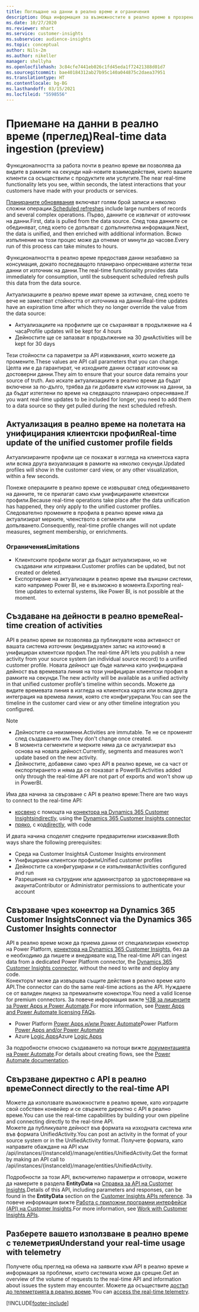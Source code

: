 ```yaml
---
title: Поглъщане на данни в реално време и ограничения
description: Обща информация за възможностите в реално време в прозренията на аудиторията.
ms.date: 10/27/2020
ms.reviewer: mhart
ms.service: customer-insights
ms.subservice: audience-insights
ms.topic: conceptual
author: Nils-2m
ms.author: nikeller
manager: shellyha
ms.openlocfilehash: 3c84cfe7441eb026c1fd45eda1f72421388d01d7
ms.sourcegitcommit: bae40184312ab27b95c140a044875c2daea37951
ms.translationtype: HT
ms.contentlocale: bg-BG
ms.lasthandoff: 03/15/2021
ms.locfileid: "5598556"
---
```

# <a name="real-time-data-ingestion-preview"></a><span data-ttu-id="adabd-103">Приемане на данни в реално време (преглед)</span><span class="sxs-lookup"><span data-stu-id="adabd-103">Real-time data ingestion (preview)</span></span>

<span data-ttu-id="adabd-104">Функционалността за работа почти в реално време ви позволява да видите в рамките на секунди най-новите взаимодействия, които вашите клиенти са осъществили с продуктите или услугите.</span><span class="sxs-lookup"><span data-stu-id="adabd-104">The near real-time functionality lets you see, within seconds, the latest interactions that your customers have made with your products or services.</span></span>

<span data-ttu-id="adabd-105">[Планираните обновявания](system.md#schedule-tab) включват голям брой записи и няколко сложни операции.</span><span class="sxs-lookup"><span data-stu-id="adabd-105">[Scheduled refreshes](system.md#schedule-tab) include large numbers of records and several complex operations.</span></span> <span data-ttu-id="adabd-106">Първо, данните се извличат от източник на данни.</span><span class="sxs-lookup"><span data-stu-id="adabd-106">First, data is pulled from the data source.</span></span> <span data-ttu-id="adabd-107">След това данните се обединяват, след което се допълват с допълнителна информация.</span><span class="sxs-lookup"><span data-stu-id="adabd-107">Next, the data is unified, and then enriched with additional information.</span></span> <span data-ttu-id="adabd-108">Всяко изпълнение на този процес може да отнеме от минути до часове.</span><span class="sxs-lookup"><span data-stu-id="adabd-108">Every run of this process can take minutes to hours.</span></span>

<span data-ttu-id="adabd-109">Функционалността в реално време предоставя данни незабавно за консумация, докато последващото планирано опресняване изтегли тези данни от източник на данни.</span><span class="sxs-lookup"><span data-stu-id="adabd-109">The real-time functionality provides data immediately for consumption, until the subsequent scheduled refresh pulls this data from the data source.</span></span>

<span data-ttu-id="adabd-110">Актуализациите в реално време имат време за изтичане, след което те вече не заместват стойността от източника на данни:</span><span class="sxs-lookup"><span data-stu-id="adabd-110">Real-time updates have an expiration time after which they no longer override the value from the data source:</span></span>

- <span data-ttu-id="adabd-111">Актуализациите на профилите ще се съхраняват в продължение на 4 часа</span><span class="sxs-lookup"><span data-stu-id="adabd-111">Profile updates will be kept for 4 hours</span></span>
- <span data-ttu-id="adabd-112">Дейностите ще се запазват в продължение на 30 дни</span><span class="sxs-lookup"><span data-stu-id="adabd-112">Activities will be kept for 30 days</span></span>

<span data-ttu-id="adabd-113">Тези стойности са параметри за API извиквания, които можете да промените.</span><span class="sxs-lookup"><span data-stu-id="adabd-113">These values are API call parameters that you can change.</span></span> <span data-ttu-id="adabd-114">Целта им е да гарантират, че изходните данни остават източник на достоверни данни.</span><span class="sxs-lookup"><span data-stu-id="adabd-114">They aim to ensure that your source data remains your source of truth.</span></span> <span data-ttu-id="adabd-115">Ако искате актуализациите в реално време да бъдат включени за по-дълго, трябва да ги добавите към източник на данни, за да бъдат изтеглени по време на следващото планирано опресняване.</span><span class="sxs-lookup"><span data-stu-id="adabd-115">If you want real-time updates to be included for longer, you need to add them to a data source so they get pulled during the next scheduled refresh.</span></span>

## <a name="real-time-update-of-the-unified-customer-profile-fields"></a><span data-ttu-id="adabd-116">Актуализация в реално време на полетата на унифицирания клиентски профил</span><span class="sxs-lookup"><span data-stu-id="adabd-116">Real-time update of the unified customer profile fields</span></span>

<span data-ttu-id="adabd-117">Актуализираните профили ще се покажат в изгледа на клиентска карта или всяка друга визуализация в рамките на няколко секунди.</span><span class="sxs-lookup"><span data-stu-id="adabd-117">Updated profiles will show in the customer card view, or any other visualization, within a few seconds.</span></span>

<span data-ttu-id="adabd-118">Понеже операциите в реално време се извършват след обединяването на данните, те се прилагат само към унифицираните клиентски профили.</span><span class="sxs-lookup"><span data-stu-id="adabd-118">Because real-time operations take place after the data unification has happened, they only apply to the unified customer profiles.</span></span> <span data-ttu-id="adabd-119">Следователно промените в профила в реално време няма да актуализират мерките, членството в сегменти или допълването.</span><span class="sxs-lookup"><span data-stu-id="adabd-119">Consequently, real-time profile changes will not update measures, segment membership, or enrichments.</span></span>

### <a name="limitations"></a><span data-ttu-id="adabd-120">Ограничения</span><span class="sxs-lookup"><span data-stu-id="adabd-120">Limitations</span></span>

- <span data-ttu-id="adabd-121">Клиентските профили могат да бъдат актуализирани, но не създавани или изтривани.</span><span class="sxs-lookup"><span data-stu-id="adabd-121">Customer profiles can be updated, but not created or deleted.</span></span>
- <span data-ttu-id="adabd-122">Експортиране на актуализации в реално време във външни системи, като например Power BI, не е възможно в момента.</span><span class="sxs-lookup"><span data-stu-id="adabd-122">Exporting real-time updates to external systems, like Power BI, is not possible at the moment.</span></span>

## <a name="real-time-creation-of-activities"></a><span data-ttu-id="adabd-123">Създаване на дейности в реално време</span><span class="sxs-lookup"><span data-stu-id="adabd-123">Real-time creation of activities</span></span>

<span data-ttu-id="adabd-124">API в реално време ви позволява да публикувате нова активност от вашата система източник (индивидуален запис на източник) в унифициран клиентски профил.</span><span class="sxs-lookup"><span data-stu-id="adabd-124">The real-time API lets you publish a new activity from your source system (an individual source record) to a unified customer profile.</span></span> <span data-ttu-id="adabd-125">Новата дейност ще бъде налична като унифицирана дейност във времевата линия на този унифициран клиентски профил в рамките на секунди.</span><span class="sxs-lookup"><span data-stu-id="adabd-125">The new activity will be available as a unified activity in that unified customer profile's timeline within seconds.</span></span> <span data-ttu-id="adabd-126">Можете да видите времевата линия в изгледа на клиентска карта или всяка друга интеграция на времева линия, която сте конфигурирали.</span><span class="sxs-lookup"><span data-stu-id="adabd-126">You can see the timeline in the customer card view or any other timeline integration you configured.</span></span>

> [!NOTE]
>
> - <span data-ttu-id="adabd-127">Дейностите са неизменни.</span><span class="sxs-lookup"><span data-stu-id="adabd-127">Activities are immutable.</span></span> <span data-ttu-id="adabd-128">Те не се променят след създаването им.</span><span class="sxs-lookup"><span data-stu-id="adabd-128">They don't change once created.</span></span>
> - <span data-ttu-id="adabd-129">В момента сегментите и мерките няма да се актуализират въз основа на новата дейност.</span><span class="sxs-lookup"><span data-stu-id="adabd-129">Currently, segments and measures won't update based on the new activity.</span></span>
> - <span data-ttu-id="adabd-130">Дейностите, добавени само чрез API в реално време, не са част от експортирането и няма да се показват в PowerBI.</span><span class="sxs-lookup"><span data-stu-id="adabd-130">Activities added only through the real-time API are not part of exports and won't show up in PowerBI.</span></span>

<span data-ttu-id="adabd-131">Има два начина за свързване с API в реално време:</span><span class="sxs-lookup"><span data-stu-id="adabd-131">There are two ways to connect to the real-time API:</span></span>

- <span data-ttu-id="adabd-132">[косвено](#connect-via-the-dynamics-365-customer-insights-connector) с помощта на [конектора на Dynamics 365 Customer Insights](/connectors/customerinsights/)</span><span class="sxs-lookup"><span data-stu-id="adabd-132">[indirectly](#connect-via-the-dynamics-365-customer-insights-connector), using the [Dynamics 365 Customer Insights connector](/connectors/customerinsights/)</span></span>
- <span data-ttu-id="adabd-133">[пряко](#connect-directly-to-the-real-time-api), с код</span><span class="sxs-lookup"><span data-stu-id="adabd-133">[directly](#connect-directly-to-the-real-time-api), with code</span></span>

<span data-ttu-id="adabd-134">И двата начина споделят следните предварителни изисквания:</span><span class="sxs-lookup"><span data-stu-id="adabd-134">Both ways share the following prerequisites:</span></span>

- <span data-ttu-id="adabd-135">Среда на Customer Insights</span><span class="sxs-lookup"><span data-stu-id="adabd-135">A Customer Insights environment</span></span>
- <span data-ttu-id="adabd-136">Унифицирани клиентски профили</span><span class="sxs-lookup"><span data-stu-id="adabd-136">Unified customer profiles</span></span>
- <span data-ttu-id="adabd-137">Дейностите са конфигурирани и се изпълняват</span><span class="sxs-lookup"><span data-stu-id="adabd-137">Activities configured and run</span></span>
- <span data-ttu-id="adabd-138">Разрешения на сътрудник или администратор за удостоверяване на акаунта</span><span class="sxs-lookup"><span data-stu-id="adabd-138">Contributor or Administrator permissions to authenticate your account</span></span>

## <a name="connect-via-the-dynamics-365-customer-insights-connector"></a><span data-ttu-id="adabd-139">Свързване чрез конектор на Dynamics 365 Customer Insights</span><span class="sxs-lookup"><span data-stu-id="adabd-139">Connect via the Dynamics 365 Customer Insights connector</span></span>

<span data-ttu-id="adabd-140">API в реално време може да приема данни от специализиран конектор на Power Platform, [конектора на Dynamics 365 Customer Insights](/connectors/customerinsights/), без да е необходимо да пишете и внедрявате код.</span><span class="sxs-lookup"><span data-stu-id="adabd-140">The real-time API can ingest data from a dedicated Power Platform connector, the [Dynamics 365 Customer Insights connector](/connectors/customerinsights/), without the need to write and deploy any code.</span></span>    
<span data-ttu-id="adabd-141">Конекторът може да извършва същите действия в реално време като API.</span><span class="sxs-lookup"><span data-stu-id="adabd-141">The connector can do the same real-time actions as the API.</span></span> <span data-ttu-id="adabd-142">Нуждаете се от валиден лиценз за премиалните конектори.</span><span class="sxs-lookup"><span data-stu-id="adabd-142">You need a valid license for premium connectors.</span></span> <span data-ttu-id="adabd-143">За повече информация вижте [ЧЗВ за лицензите за Power Apps и Power Automate](/power-platform/admin/powerapps-flow-licensing-faq).</span><span class="sxs-lookup"><span data-stu-id="adabd-143">For more information, see [Power Apps and Power Automate licensing FAQs](/power-platform/admin/powerapps-flow-licensing-faq).</span></span>

- <span data-ttu-id="adabd-144">Power Platform [Power Apps и/или Power Automate](/connectors/)</span><span class="sxs-lookup"><span data-stu-id="adabd-144">Power Platform [Power Apps and/or Power Automate](/connectors/)</span></span>
- <span data-ttu-id="adabd-145">Azure [Logic Apps](/azure/connectors/apis-list)</span><span class="sxs-lookup"><span data-stu-id="adabd-145">Azure [Logic Apps](/azure/connectors/apis-list)</span></span>

<span data-ttu-id="adabd-146">За подробности относно създаването на потоци вижте [документацията на Power Automate](/power-automate/).</span><span class="sxs-lookup"><span data-stu-id="adabd-146">For details about creating flows, see the [Power Automate documentation](/power-automate/).</span></span>

## <a name="connect-directly-to-the-real-time-api"></a><span data-ttu-id="adabd-147">Свързване директно с API в реално време</span><span class="sxs-lookup"><span data-stu-id="adabd-147">Connect directly to the real-time API</span></span>

<span data-ttu-id="adabd-148">Можете да използвате възможностите в реално време, като изградите свой собствен конвейер и се свържете директно с API в реално време.</span><span class="sxs-lookup"><span data-stu-id="adabd-148">You can use the real-time capabilities by building your own pipeline and connecting directly to the real-time API.</span></span>    
<span data-ttu-id="adabd-149">Можете да публикувате дейност във формата на изходната система или във формата UnifiedActivity.</span><span class="sxs-lookup"><span data-stu-id="adabd-149">You can post an activity in the format of your source system or in the UnifiedActivity format.</span></span> <span data-ttu-id="adabd-150">Получете формата, като направите обаждане на API към /api/instances/{instanceId}/manage/entities/UnifiedActivity.</span><span class="sxs-lookup"><span data-stu-id="adabd-150">Get the format by making an API call to /api/instances/{instanceId}/manage/entities/UnifiedActivity.</span></span>

<span data-ttu-id="adabd-151">Подробности за този API, включително параметри и отговори, можете да намерите в раздела **EntityData** на [Справка за API на Customer Insights](https://developer.ci.ai.dynamics.com/api-details#api=CustomerInsights).</span><span class="sxs-lookup"><span data-stu-id="adabd-151">Details of this API, including parameters and responses, can be found in the **EntityData** section on the [Customer Insights APIs reference](https://developer.ci.ai.dynamics.com/api-details#api=CustomerInsights).</span></span> <span data-ttu-id="adabd-152">За повече информация вижте [Работа с приложни програмни интерфейси (API) на Customer Insights](apis.md).</span><span class="sxs-lookup"><span data-stu-id="adabd-152">For more information, see [Work with Customer Insights APIs](apis.md).</span></span>

## <a name="understand-your-real-time-usage-with-telemetry"></a><span data-ttu-id="adabd-153">Разберете вашето използване в реално време с телеметрия</span><span class="sxs-lookup"><span data-stu-id="adabd-153">Understand your real-time usage with telemetry</span></span>

<span data-ttu-id="adabd-154">Получете общ преглед на обема на заявките към API в реално време и информация за проблеми, които системата може да срещне.</span><span class="sxs-lookup"><span data-stu-id="adabd-154">Get an overview of the volume of requests to the real-time API and information about issues the system may encounter.</span></span> <span data-ttu-id="adabd-155">Можете да осъществите [достъп до телеметрията в реално време](system.md#api-usage-tab).</span><span class="sxs-lookup"><span data-stu-id="adabd-155">You can [access the real-time telemetry](system.md#api-usage-tab).</span></span> 


[!INCLUDE[footer-include](../includes/footer-banner.md)]